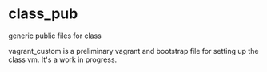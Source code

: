 # class_pub
generic public files for class

vagrant_custom is a preliminary vagrant and bootstrap file for setting up the class vm. It's a work in progress.
